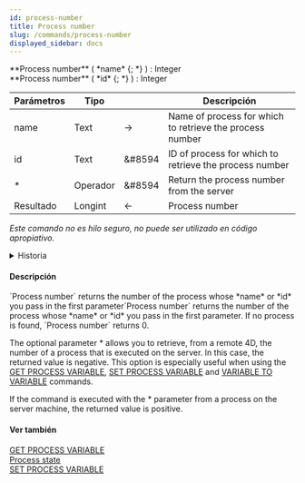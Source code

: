 ```yaml
---
id: process-number
title: Process number
slug: /commands/process-number
displayed_sidebar: docs
---
```


<!--REF #_command_.Process number.Syntax-->**Process number** ( *name* {; *} ) : Integer<br/>**Process number** ( *id* {; *} ) : Integer<!-- END REF-->

<!--REF #_command_.Process number.Params-->

| Parámetros | Tipo     |                            | Descripción                                              |
| ---------- | -------- | -------------------------- | -------------------------------------------------------- |
| name       | Text     | &#8594; | Name of process for which to retrieve the process number |
| id         | Text     | &#8594 | ID of process for which to retrieve the process number   |
| \*         | Operador | &#8594 | Return the process number from the server                |
| Resultado  | Longint  | &#8592; | Process number                                           |

<!-- END REF-->

*Este comando no es hilo seguro, no puede ser utilizado en código apropiativo.*


<details><summary>Historia</summary>

| Lanzamiento | Modificaciones          |
| ----------- | ----------------------- |
| 20 R7       | Support of id parameter |

</details>

#### Descripción

<!--REF #_command_.Process number.Summary-->`Process number` returns the number of the process whose *name* or *id* you pass in the first parameter<!-- END REF-->`Process number` returns the number of the process whose *name* or *id* you pass in the first parameter. If no process is found, `Process number` returns 0.

The optional parameter \* allows you to retrieve, from a remote 4D, the number of a process that is executed on the server. In this case, the returned value is negative. This option is especially useful when using the [GET PROCESS VARIABLE](../commands-legacy/get-process-variable.md), [SET PROCESS VARIABLE](../commands-legacy/set-process-variable.md) and [VARIABLE TO VARIABLE](../commands-legacy/variable-to-variable.md) commands.

If the command is executed with the \* parameter from a process on the server machine, the returned value is positive.

#### Ver también

[GET PROCESS VARIABLE](../commands-legacy/get-process-variable.md)\
[Process state](./commands-legacy/process-state.md)\
[SET PROCESS VARIABLE](../commands-legacy/set-process-variable.md)
